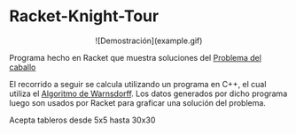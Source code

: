# Racket-Knight-Tour

<p align="center">
![Demostración](example.gif)
</p>

Programa hecho en Racket que muestra soluciones del [Problema del caballo](https://es.wikipedia.org/wiki/Problema_del_caballo)

El recorrido a seguir se calcula utilizando un programa en C++, el cual utiliza el [Algoritmo de Warnsdorff](https://www.geeksforgeeks.org/warnsdorffs-algorithm-knights-tour-problem/).
Los datos generados por dicho programa luego son usados por Racket para graficar una solución del problema.

Acepta tableros desde 5x5 hasta 30x30